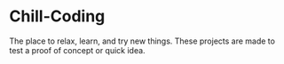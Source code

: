 # Chill-Coding
The place to relax, learn, and try new things.
These projects are made to test a proof of concept or quick idea.
